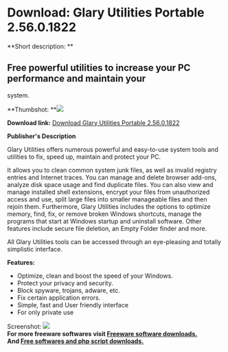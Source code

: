 # Download: Glary Utilities Portable 2.56.0.1822

**Short description: **

## Free powerful utilities to increase your PC performance and maintain your
system.

  
**Thumbshot: **![](http://www.freewarefiles.com/screenshot/glaryutils_md.gif)   
  
**Download link:** [Download Glary Utilities Portable 2.56.0.1822](http://freesoftwares.boysofts.com/Glary-Utilities-Portable_program_48590.html)  
  

**Publisher's Description**  
  

Glary Utilities offers numerous powerful and easy-to-use system tools and
utilities to fix, speed up, maintain and protect your PC.

It allows you to clean common system junk files, as well as invalid registry
entries and Internet traces. You can manage and delete browser add-ons,
analyze disk space usage and find duplicate files. You can also view and
manage installed shell extensions, encrypt your files from unauthorized access
and use, split large files into smaller manageable files and then rejoin them.
Furthermore, Glary Utilities includes the options to optimize memory, find,
fix, or remove broken Windows shortcuts, manage the programs that start at
Windows startup and uninstall software. Other features include secure file
deletion, an Empty Folder finder and more.

All Glary Utilities tools can be accessed through an eye-pleasing and totally
simplistic interface.

**Features:**

  * Optimize, clean and boost the speed of your Windows. 
  * Protect your privacy and security. 
  * Block spyware, trojans, adware, etc. 
  * Fix certain application errors. 
  * Simple, fast and User friendly interface 
  * For only private use 

  
  
Screenshot: ![](http://www.freewarefiles.com/screenshot/glaryutils.gif)  
**For more freeware softwares visit [Freeware software downloads.](http://freesoftwares.boysofts.com/)**   
**And [Free softwares and php script downloads.](http://www.boysofts.com/)**

